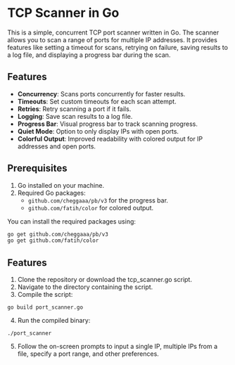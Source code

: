 # TCP Scanner in Go

This is a simple, concurrent TCP port scanner written in Go. The scanner allows you to scan a range of ports for multiple IP addresses. It provides features like setting a timeout for scans, retrying on failure, saving results to a log file, and displaying a progress bar during the scan.

## Features

- **Concurrency**: Scans ports concurrently for faster results.
- **Timeouts**: Set custom timeouts for each scan attempt.
- **Retries**: Retry scanning a port if it fails.
- **Logging**: Save scan results to a log file.
- **Progress Bar**: Visual progress bar to track scanning progress.
- **Quiet Mode**: Option to only display IPs with open ports.
- **Colorful Output**: Improved readability with colored output for IP addresses and open ports.

## Prerequisites

1. Go installed on your machine.
2. Required Go packages: 
    - `github.com/cheggaaa/pb/v3` for the progress bar.
    - `github.com/fatih/color` for colored output.

You can install the required packages using:
```bash
go get github.com/cheggaaa/pb/v3
go get github.com/fatih/color
```

## Features

1. Clone the repository or download the tcp_scanner.go script.
2. Navigate to the directory containing the script.
3. Compile the script:
```
go build port_scanner.go
```
4. Run the compiled binary:
```
./port_scanner
```
5. Follow the on-screen prompts to input a single IP, multiple IPs from a file, specify a port range, and other preferences.

